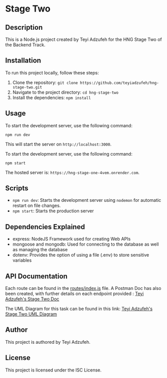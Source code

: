 # Stage Two

## Description

This is a Node.js project created by Teyi Adzufeh for the HNG Stage Two of the Backend Track.

## Installation

To run this project locally, follow these steps:

1. Clone the repository: `git clone https://github.com/teyiadzufeh/hng-stage-two.git`
2. Navigate to the project directory: `cd hng-stage-two`
3. Install the dependencies: `npm install`

## Usage

To start the development server, use the following command:

```
npm run dev
```

This will start the server on `http://localhost:3000`.

To start the development server, use the following command:

```
npm start

```

The hosted server is: `https://hng-stage-one-4vem.onrender.com`.

## Scripts

- `npm run dev`: Starts the development server using `nodemon` for automatic restart on file changes.
- `npm start`: Starts the production server

## Dependencies Explained
- express: NodeJS Framework used for creating Web APIs
- mongoose and mongodb: Used for connecting to the database as well as managing the database
- dotenv: Provides the option of using a file (.env) to store sensitive variables

## API Documentation
Each route can be found in the [routes/index.js](./routes/index.js) file.
A Postman Doc has also been created, with further details on each endpoint provided :
[Teyi Adzufeh's Stage Two Doc](https://documenter.getpostman.com/view/20140877/2s9YC2ytCS)

The UML Diagram for this task can be found in this link: [Teyi Adzufeh's Stage Two UML Diagram](https://drive.google.com/file/d/13IEnQ_NXOnjiG5MiDUD-Qv24m9clpLM4/view?usp=sharing)

## Author

This project is authored by Teyi Adzufeh.

## License

This project is licensed under the ISC License.